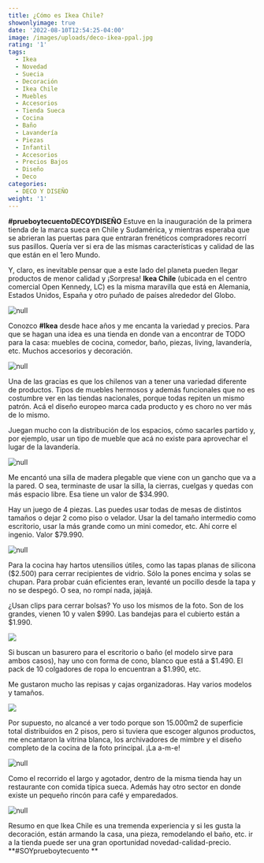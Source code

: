 ```yaml
---
title: ¿Cómo es Ikea Chile?
showonlyimage: true
date: '2022-08-10T12:54:25-04:00'
image: /images/uploads/deco-ikea-ppal.jpg
rating: '1'
tags:
  - Ikea
  - Novedad
  - Suecia
  - Decoración
  - Ikea Chile
  - Muebles
  - Accesorios
  - Tienda Sueca
  - Cocina
  - Baño
  - Lavandería
  - Piezas
  - Infantil
  - Accesorios
  - Precios Bajos
  - Diseño
  - Deco
categories:
  - DECO Y DISEÑO
weight: '1'
---
```

**\#prueboytecuentoDECOYDISEÑO** Estuve en la inauguración de la primera tienda de la marca sueca en Chile y Sudamérica, y mientras esperaba que se abrieran las puertas para que entraran frenéticos compradores recorrí sus pasillos. Quería ver si era de las mismas características y calidad de las que están en el 1ero Mundo.

<!--more-->

Y, claro, es inevitable pensar que a este lado del planeta pueden llegar productos de menor calidad y ¡Sorpresa! **Ikea Chile** (ubicada en el centro comercial Open Kennedy, LC) es la misma maravilla que está en Alemania, Estados Unidos, España y otro puñado de países alrededor del Globo.

![null](/images/uploads/deco-ikea-ppal.jpg)

Conozco **\#Ikea** desde hace años y me encanta la variedad y precios. Para que se hagan una idea es una tienda en donde van a encontrar de TODO para la casa: muebles de cocina, comedor, baño, piezas, living, lavandería, etc. Muchos accesorios y decoración.

![null](/images/uploads/deco-ikea-kids.jpg)

Una de las gracias es que los chilenos van a tener una variedad diferente de productos. Tipos de muebles hermosos y además funcionales que no es costumbre ver en las tiendas nacionales, porque todas repiten un mismo patrón. Acá el diseño europeo marca cada producto y es choro no ver más de lo mismo.

Juegan mucho con la distribución de los espacios, cómo sacarles partido y, por ejemplo, usar un tipo de mueble que acá no existe para aprovechar el lugar de la lavandería. 

![null](/images/uploads/deco-ikea-silla.jpg)

Me encantó una silla de madera plegable que viene con un gancho que va a la pared. O sea, terminaste de usar la silla, la cierras, cuelgas y quedas con más espacio libre. Esa tiene un valor de $34.990.

Hay un juego de 4 piezas. Las puedes usar todas de mesas de distintos tamaños o dejar 2 como piso o velador. Usar la del tamaño intermedio como escritorio, usar la más grande como un mini comedor, etc. Ahí corre el ingenio. Valor $79.990.

![null](/images/uploads/deco-ikea-mesa-4-partes.jpg)

Para la cocina hay hartos utensilios útiles, como las tapas planas de silicona ($2.500) para cerrar recipientes de vidrio. Sólo la pones encima y solas se chupan. Para probar cuán eficientes eran, levanté un pocillo desde la tapa y no se despegó. O sea, no rompí nada, jajajá.

¿Usan clips para cerrar bolsas? Yo uso los mismos de la foto. Son de los grandes, vienen 10 y valen $990. Las bandejas para el cubierto están a $1.990.

![](/images/uploads/deco-ikea-pata-clip-cubierto.jpg)

Si buscan un basurero para el escritorio o baño (el modelo sirve para ambos casos), hay uno con forma de cono, blanco que está a $1.490. El pack de 10 colgadores de ropa lo encuentran a $1.990, etc.

Me gustaron mucho las repisas y cajas organizadoras. Hay varios modelos y tamaños. 

![](/images/uploads/deco-ikea-repisas.jpg)

Por supuesto, no alcancé a ver todo porque son 15.000m2 de superficie total distribuidos en 2 pisos, pero si tuviera que escoger algunos productos, me encantaron la vitrina blanca, los archivadores de mimbre y el diseño completo de la cocina de la foto principal. ¡La a-m-e!

![null](/images/uploads/deco-ikea-vidriera.jpg)

Como el recorrido el largo y agotador, dentro de la misma tienda hay un restaurante con comida típica sueca. Además hay otro sector en donde existe un pequeño rincón para café y emparedados. 

![null](/images/uploads/deco-ikea-livings.jpg)

Resumo en que Ikea Chile es una tremenda experiencia y si les gusta la decoración, están armando la casa, una pieza, remodelando el baño, etc. ir a la tienda puede ser una gran oportunidad novedad-calidad-precio. **\#SOYprueboytecuento
**
